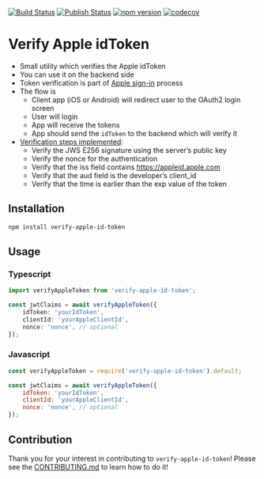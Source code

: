 [![Build Status](https://github.com/stefan-prokop-cz/verify-apple-id-token/workflows/Build/badge.svg)](https://github.com/stefan-prokop-cz/verify-apple-id-token/actions)
[![Publish Status](https://github.com/stefan-prokop-cz/verify-apple-id-token/workflows/Publish/badge.svg)](https://github.com/stefan-prokop-cz/verify-apple-id-token/actions)
[![npm version](https://img.shields.io/npm/v/verify-apple-id-token)](https://www.npmjs.com/package/verify-apple-id-token)
[![codecov](https://codecov.io/gh/stefan-prokop-cz/verify-apple-id-token/branch/master/graph/badge.svg?token=TD7C0Z3YA6)](https://codecov.io/gh/stefan-prokop-cz/verify-apple-id-token)

# Verify Apple idToken

- Small utility which verifies the Apple idToken
- You can use it on the backend side
- Token verification is part of [Apple sign-in](https://developer.apple.com/documentation/signinwithapplerestapi) process
- The flow is
    - Client app (iOS or Android) will redirect user to the OAuth2 login screen
    - User will login
    - App will receive the tokens
    - App should send the `idToken` to the backend which will verify it
- [Verification steps implemented](https://developer.apple.com/documentation/sign_in_with_apple/sign_in_with_apple_rest_api/verifying_a_user):
    - Verify the JWS E256 signature using the server’s public key
    - Verify the nonce for the authentication
    - Verify that the iss field contains https://appleid.apple.com
    - Verify that the aud field is the developer’s client_id
    - Verify that the time is earlier than the exp value of the token

## Installation
```bash
npm install verify-apple-id-token
```

## Usage
### Typescript
```typescript
import verifyAppleToken from 'verify-apple-id-token';

const jwtClaims = await verifyAppleToken({
    idToken: 'yourIdToken',
    clientId: 'yourAppleClientId',
    nonce: 'nonce', // optional
});
```

### Javascript
```javascript
const verifyAppleToken = require('verify-apple-id-token').default;

const jwtClaims = await verifyAppleToken({
    idToken: 'yourIdToken',
    clientId: 'yourAppleClientId',
    nonce: 'nonce', // optional
});
```

## Contribution

Thank you for your interest in contributing to `verify-apple-id-token`! Please see the [CONTRIBUTING.md](./CONTRIBUTING.md) to learn how to do it!
